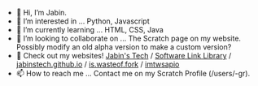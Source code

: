 - 👋 Hi, I’m Jabin.
- 👀 I’m interested in ... Python, Javascript
- 🌱 I’m currently learning ... HTML, CSS, Java
- 💞️ I’m looking to collaborate on ... The Scratch page on my website. Possibly modify an old alpha version to make a custom version?
- 📢 Check out my websites! [Jabin's Tech](https://jabinstech.net) / [Software Link Library](https://softwarelinklibrary.github.io/) / [jabinstech.github.io](https://jabinstech.github.io/) / [is.wasteof.fork](https://jabinstech.github.io/is.wasteof.money) / [imtwsapio](https://imadethiswebsiteandputit.online)
- 📫 How to reach me ... Contact me on my Scratch Profile (/users/-gr).
